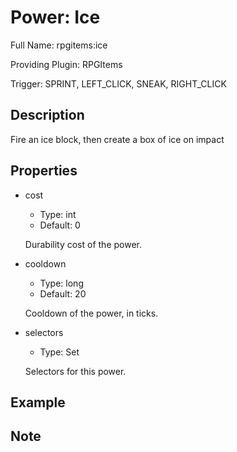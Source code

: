 # Power: Ice

<!-- This file is generated ingame by `/rpgitem gen-wiki`. -->
<!-- Please only edit between "beginCustomXXXX" and "endCustomXXXX".  -->
<!-- If you want to edit description of this power or property, -->
<!-- please edit corresponding section in "resources/lang/en_US.yml" -->

Full Name: rpgitems:ice

Providing Plugin: RPGItems

Trigger: SPRINT, LEFT_CLICK, SNEAK, RIGHT_CLICK

<!-- beginCustomHeader -->
<!-- endCustomHeader -->

## Description

Fire an ice block, then create a box of ice on impact
<!-- beginCustomDescription -->
<!-- endCustomDescription -->

## Properties

* cost

  * Type: int
  * Default: 0

  Durability cost of the power.

* cooldown

  * Type: long
  * Default: 20

  Cooldown of the power, in ticks.

* selectors

  * Type: Set<String>

  Selectors for this power.


<!-- beginCustomProperties -->
<!-- endCustomProperties -->

## Example

<!-- beginCustomExample -->
<!-- endCustomExample -->

## Note

<!-- beginCustomNote -->
<!-- endCustomNote -->
